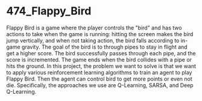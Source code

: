 # 474_Flappy_Bird
Flappy Bird is a game where the player controls the "bird" and has two actions to take
when the game is running: hitting the screen makes the bird jump vertically, and when not taking
action, the bird falls according to in-game gravity. The goal of the bird is to through pipes to stay
in flight and get a higher score. The bird successfully passes through each pipe, and the score is
incremented. The game ends when the bird collides with a pipe or hits the ground. In this project,
the problem we want to solve is that we want to apply various reinforcement learning algorithms
to train an agent to play Flappy Bird. Then the agent can control bird to get more points or even
not die. Specifically, the approaches we use are Q-Learning, SARSA, and Deep Q-Learning.
